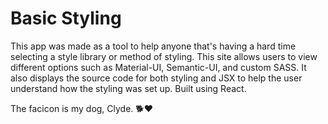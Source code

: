 # Basic Styling

This app was made as a tool to help anyone that's having a hard time selecting a style library or method of styling. This site allows users to view different options such as Material-UI, Semantic-UI, and custom SASS. It also displays the source code for both styling and JSX to help the user understand how the styling was set up. Built using React.

The facicon is my dog, Clyde. 🐕❤️
